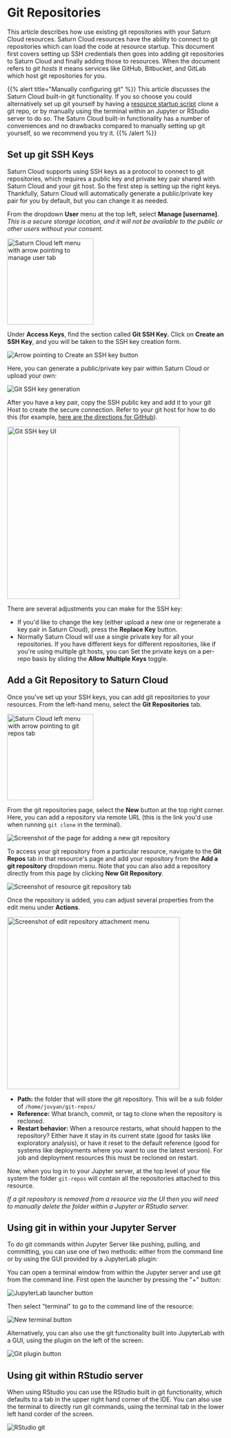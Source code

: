 # Git Repositories

This article describes how use existing git repositories with your Saturn Cloud resources. Saturn Cloud resources have the ability to connect to git repositories which can load the code at resource startup. This document first covers setting up SSH credentials then goes into adding git repositories to Saturn Cloud and finally adding those to resources. When the document refers to _git hosts_ it means services like GitHub, Bitbucket, and GitLab which host git repositories for you.

{{% alert title="Manually configuring git" %}}
This article discusses the Saturn Cloud built-in git functionality. If you so choose you could alternatively set up git yourself by having a [resource startup script](<docs/using-saturn-cloud/install-packages.md>) clone a git repo, or by manually using the terminal within an Jupyter or RStudio server to do so. The Saturn Cloud built-in functionality has a number of conveniences and no drawbacks compared to manually setting up git yourself, so we recommend you try it.
{{% /alert %}}

## Set up git SSH Keys

Saturn Cloud supports using SSH keys as a protocol to connect to git repositories, which requires a public key and private key pair shared with Saturn Cloud and your git host. So the first step is setting up the right keys. Thankfully, Saturn Cloud will automatically generate a public/private key pair for you by default, but you can change it as needed.

From the dropdown **User** menu at the top left, select **Manage [username]**. _This is a secure storage location, and it will not be available to the public or other users without your consent._

<img src="/images/docs/manage-user-settings-arrow.png" style="width:200px;" alt="Saturn Cloud left menu with arrow pointing to manage user tab" class="doc-image">

Under **Access Keys**, find the section called **Git SSH Key.** Click on **Create an SSH Key**, and you will be taken to the SSH key creation form.

![Arrow pointing to Create an SSH key button](/images/docs/create-git-ssh-key-arrow.png "doc-image")

Here, you can generate a public/private key pair within Saturn Cloud or upload your own:

![Git SSH key generation](/images/docs/add-git-ssh-key.png "doc-image")

After you have a key pair, copy the SSH public key and add it to your git Host to create the secure connection. Refer to your git host for how to do this (for example, [here are the directions for GitHub](https://docs.github.com/en/authentication/connecting-to-github-with-ssh/adding-a-new-ssh-key-to-your-github-account)).

<img src="/images/docs/git-ssh-key-new.png" style="width:400px;" alt="Git SSH key UI" class="doc-image">

There are several adjustments you can make for the SSH key:

* If you'd like to change the key (either upload a new one or regenerate a key pair in Saturn Cloud), press the **Replace Key** button.
* Normally Saturn Cloud will use a single private key for all your repositories. If you have different keys for different repositories, like if you're using multiple git hosts, you can
Set the private keys on a per-repo basis by sliding the **Allow Multiple Keys** toggle.

## Add a Git Repository to Saturn Cloud

Once you've set up your SSH keys, you can add git repositories to your resources. From the left-hand menu, select the **Git Repositories** tab.

<img src="/images/docs/left-menu-git-repositories-arrow.png" style="width:200px;" alt="Saturn Cloud left menu with arrow pointing to git repos tab" class="doc-image">

From the git repositories page, select the **New** button at the top right corner. Here, you can add a repository via remote URL (this is the link you'd use when running `git clone` in the terminal).

![Screenshot of the page for adding a new git repository](/images/docs/add-git-repository.png "doc-image")

To access your git repository from a particular resource, navigate to the **Git Repos** tab in that resource's page and add your repository from the **Add a git repository** dropdown menu. Note that you can also add a repository directly from this page by clicking **New Git Repository**.

![Screenshot of resource git repository tab](/images/docs/add-git-repo-to-resource.png "doc-image")

Once the repository is added, you can adjust several properties from the edit menu under **Actions**.

<img src="/images/docs/edit-repository-attachment.png" style="width:400px;" alt="Screenshot of edit repository attachment menu" class="doc-image">

* **Path:** the folder that will store the git repository. This will be a sub folder of `/home/jovyan/git-repos/`
* **Reference:** What branch, commit, or tag to clone when the repository is recloned.
* **Restart behavior:** When a resource restarts, what should happen to the repository? Either have it stay in its current state (good for tasks like exploratory analysis), or have it reset to the default reference (good for systems like deployments where you want to use the latest version). For job and deployment resources this must be recloned on restart.

Now, when you log in to your Jupyter server, at the top level of your file system  the folder `git-repos` will contain all the repositories attached to this resource.

_If a git repository is removed from a resource via the UI then you will need to manually delete the folder within a Jupyter or RStudio server._

## Using git in within your Jupyter Server

To do git commands within Jupyter Server like pushing, pulling, and committing, you can use one of two methods: either from the command line or by using the GUI provided by a JupyterLab plugin:

You can open a terminal window from within the Jupyter server and use git from the command line. First open the launcher by pressing the "+" button:

![JupyterLab launcher button](/images/docs/terminal-01.png "doc-image")

Then select "terminal" to go to the command line of the resource:

![New terminal button](/images/docs/terminal-02.png "doc-image")

Alternatively, you can also use the git functionality built into JupyterLab with a GUI, using the plugin on the left of the screen:

![Git plugin button](/images/docs/git-plugin.png "doc-image")

## Using git within RStudio server

When using RStudio you can use the RStudio built in git functionality, which defaults to a tab in the upper
right hand corner of the IDE. You can also use the terminal to directly run git commands, using the terminal tab in the lower left hand corder of the screen.

![RStudio git](/images/docs/rstudio-git.png "doc-image")
